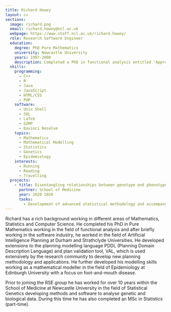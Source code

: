 ```yaml
---
title: Richard Howey
layout: cv
sections:
  image: richard.png
  email: richard.howey@ncl.ac.uk
  webpage: https://www.staff.ncl.ac.uk/richard.howey/
  role: Research Software Engineer
  education:
    degree: PhD Pure Mathematics
    university: Newcastle University
    years: 1997-2000
    description: Completed a PhD in functional analysis entitled 'Approximately Multiplicative Maps between some Banach Algebras'
  skills:
    programming:
      - C++
      - R
      - Java
      - JavaScript
      - HTML/CSS
      - PHP      
    software:  
      - Unix Shell
      - SQL
      - LaTeX
      - GIMP
      - Davinci Resolve
    topics:
      - Mathematics
      - Mathematical Modelling
      - Statistics
      - Genetics
      - Epidemiology
    interests:
      - Running
      - Reading
      - Travelling
  projects:
    - title: Disentangling relationships between genotype and phenotype in complex genetic disorders
      partner: School of Medicine
      year: 2020-2026
      tasks:
        - Development of advanced statistical methodology and accompanying software for elucidating relationships between genotype and phenotype.
---
```

Richard has a rich background working in different areas of Mathematics, Statistics and Computer Science. He completed his PhD in Pure Mathematics working in the field of functional analysis and after briefly working in the software industry, he worked in the field of Artificial Intelligence Planning at Durham and Strathclyde Universities. He developed extensions to the planning modelling language PDDL (Planning Domain Description Language) and plan validation tool, VAL, which is used extensively by the research community to develop new planning methodology and applications. He further developed his modelling skills working as a mathematical modeller in the field of Epidemiology at Edinburgh University with a focus on foot-and-mouth disease.

Prior to joining the RSE group he has worked for over 10 years within the School of Medicine at Newcastle University in the field of Statistical Genetics developing methods and software to analyse genetic and biological data. During this time he has also completed an MSc in Statistics (part-time).   
